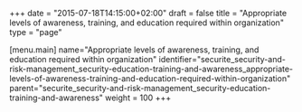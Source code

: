 +++
date = "2015-07-18T14:15:00+02:00"
draft = false
title = "Appropriate levels of awareness, training, and education required within organization"
type = "page"

[menu.main]
name="Appropriate levels of awareness, training, and education required within organization"
identifier="securite_security-and-risk-management_security-education-training-and-awareness_appropriate-levels-of-awareness-training-and-education-required-within-organization"
parent="securite_security-and-risk-management_security-education-training-and-awareness"
weight = 100
+++